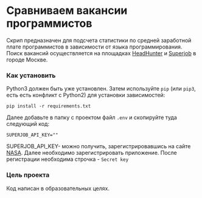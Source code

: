 # Сравниваем вакансии программистов

Скрип предназначен для подсчета статистики по средней заработной плате программистов в зависимости от языка
программирования. Поиск вакансий осуществляется на площадках [HeadHunter](https://hh.ru/)
и [Superjob](https://www.superjob.ru/) в городе Москве.

### Как установить

Python3 должен быть уже установлен.
Затем используйте `pip` (или `pip3`, есть есть конфликт с Python2) для установки зависимостей:

```
pip install -r requirements.txt
```

Далее добавьте в папку с проектом файл `.env` и скопируйте туда следующий код:

```
SUPERJOB_API_KEY=""
```

SUPERJOB_API_KEY- можно получить, зарегистрировавшись на сайте [NASA](https://api.superjob.ru). Далее необходимо
зарегистрировать приложение. После регистрации необходима строчка - `Secret key`

### Цель проекта

Код написан в образовательных целях.